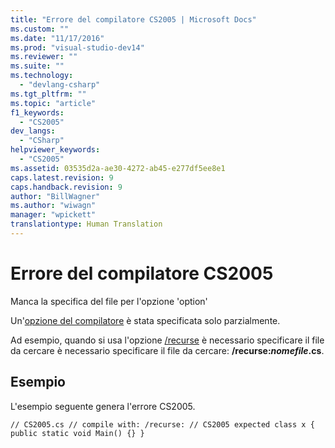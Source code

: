 ```yaml
---
title: "Errore del compilatore CS2005 | Microsoft Docs"
ms.custom: ""
ms.date: "11/17/2016"
ms.prod: "visual-studio-dev14"
ms.reviewer: ""
ms.suite: ""
ms.technology: 
  - "devlang-csharp"
ms.tgt_pltfrm: ""
ms.topic: "article"
f1_keywords: 
  - "CS2005"
dev_langs: 
  - "CSharp"
helpviewer_keywords: 
  - "CS2005"
ms.assetid: 03535d2a-ae30-4272-ab45-e277df5ee8e1
caps.latest.revision: 9
caps.handback.revision: 9
author: "BillWagner"
ms.author: "wiwagn"
manager: "wpickett"
translationtype: Human Translation
---
```

# Errore del compilatore CS2005
Manca la specifica del file per l'opzione 'option'  
  
 Un'[opzione del compilatore](../../csharp/language-reference/compiler-options/index.md) è stata specificata solo parzialmente.  
  
 Ad esempio, quando si usa l'opzione [\/recurse](../../csharp/language-reference/compiler-options/recurse-compiler-option.md) è necessario specificare il file da cercare è necessario specificare il file da cercare: **\/recurse:***nomefile***.cs**.  
  
## Esempio  
 L'esempio seguente genera l'errore CS2005.  
  
```  
// CS2005.cs // compile with: /recurse: // CS2005 expected class x { public static void Main() {} }  
```